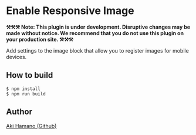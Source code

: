 # Enable Responsive Image

**⚒️⚒️⚒️ Note: This plugin is under development. Disruptive changes may be made without notice. We recommend that you do not use this plugin on your production site. ⚒️⚒️⚒️**

Add settings to the image block that allow you to register images for mobile devices.

## How to build

```
$ npm install
$ npm run build
```

## Author

[Aki Hamano (Github)](https://github.com/t-hamano)
